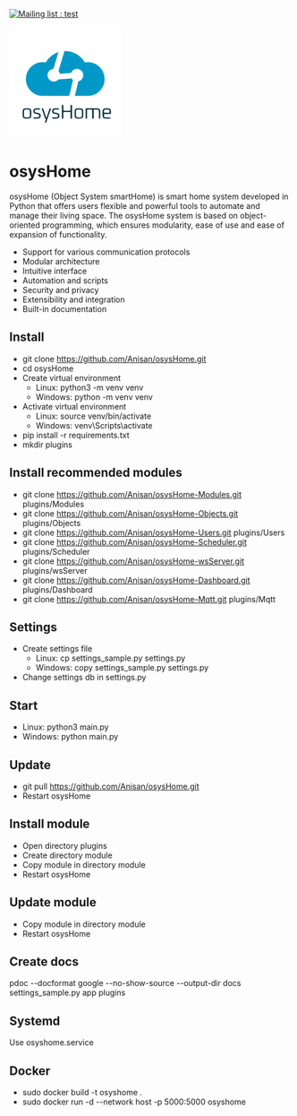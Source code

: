 [![Mailing list : test](http://img.shields.io/badge/Telegram-blue.svg?style=for-the-badge&logo=telegram)](https://t.me/osysHome)

![header](https://github.com/Anisan/osysHome/blob/master/app/static/assets/images/logo.png?raw=true)

# osysHome 

osysHome (Object System smartHome) is smart home system developed in Python that offers users flexible and powerful tools to automate and manage their living space. The osysHome system is based on object-oriented programming, which ensures modularity, ease of use and ease of expansion of functionality.

* Support for various communication protocols
* Modular architecture
* Intuitive interface
* Automation and scripts
* Security and privacy
* Extensibility and integration
* Built-in documentation

## Install

* git clone https://github.com/Anisan/osysHome.git
* cd osysHome
* Create virtual environment
    * Linux: python3 -m venv venv 
    * Windows: python -m venv venv 
* Activate virtual environment
    * Linux: source venv/bin/activate
    * Windows: venv\Scripts\activate
* pip install -r requirements.txt
* mkdir plugins

## Install recommended modules

* git clone https://github.com/Anisan/osysHome-Modules.git plugins/Modules
* git clone https://github.com/Anisan/osysHome-Objects.git plugins/Objects
* git clone https://github.com/Anisan/osysHome-Users.git plugins/Users
* git clone https://github.com/Anisan/osysHome-Scheduler.git plugins/Scheduler
* git clone https://github.com/Anisan/osysHome-wsServer.git plugins/wsServer
* git clone https://github.com/Anisan/osysHome-Dashboard.git plugins/Dashboard
* git clone https://github.com/Anisan/osysHome-Mqtt.git plugins/Mqtt

## Settings

* Create settings file
    * Linux: cp settings_sample.py settings.py
    * Windows: copy settings_sample.py settings.py
* Change settings db in settings.py

## Start

* Linux: python3 main.py
* Windows: python main.py

## Update

* git pull https://github.com/Anisan/osysHome.git
* Restart osysHome

## Install module

* Open directory plugins
* Create directory module
* Copy module in directory module
* Restart osysHome

## Update module

* Copy module in directory module
* Restart osysHome

## Create docs

pdoc --docformat google --no-show-source --output-dir docs settings_sample.py app plugins

## Systemd

Use osyshome.service

## Docker

* sudo docker build -t osyshome .
* sudo docker run -d --network host -p 5000:5000 osyshome
